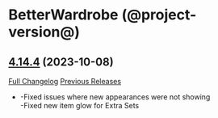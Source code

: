 # BetterWardrobe (@project-version@)

## [4.14.4](https://github.com/SLOKnightfall/BetterWardrobe/tree/4.14.4) (2023-10-08)
[Full Changelog](https://github.com/SLOKnightfall/BetterWardrobe/compare/4.14.3...4.14.4) [Previous Releases](https://github.com/SLOKnightfall/BetterWardrobe/releases)

- -Fixed issues where new appearances were not showing  
    -Fixed new item glow for Extra Sets  
